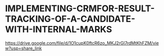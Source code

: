 # IMPLEMENTING-CRMFOR-RESULT-TRACKING-OF-A-CANDIDATE-WITH-INTERNAL-MARKS








https://drive.google.com/file/d/1O1cupK0ftcR6zo_MKJ2rGl7rdMtKhFZM/view?usp=share_link

